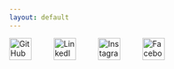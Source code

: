 ```yaml
---
layout: default
---
```

<div id="social" style="display:inline-flex">
<a href="https://github.com/MelitonPadilla" title="Github" style="padding-right: 40px">
<img alt="GitHub" height="40px" width="40px" src="../assets/iconmonstr-github-1.svg"/>
</a>
<a href="https://www.linkedin.com/in/meliton-padilla" title="LinkedIn" style="padding-right: 40px">
<img alt="LinkedIn" height="40px" width="40px" src="../assets/iconmonstr-linkedin-3.svg"/>
</a>
<a href="https://www.instagram.com/meliton7/" title="Instagram" style="padding-right: 40px">
<img alt="Instagram" height="40px" width="40px" src="../assets/iconmonstr-instagram-6.svg"/>
</a>
<a href="https://www.facebook.com/meliton.padilla" title="Facebook" style="padding-right: 40px">
<img alt="Facebook" height="40px" width="40px" src="../assets/iconmonstr-facebook-3.svg"/>
</a>
</div>
